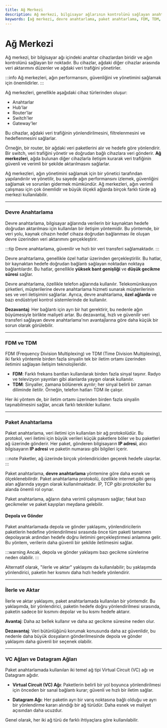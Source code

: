 ```yaml
---
title: Ağ Merkezi
description: Ağ merkezi, bilgisayar ağlarının kontrolünü sağlayan anahtar cihazlardan biridir. Verilerin düzenli ve güvenli bir şekilde aktarılmasını sağlayarak ağ performansını yönetir. Bu belgede ağ merkezlerinin türleri ve işlevleri ile ağ iletişim yöntemleri ele alınmaktadır.
keywords: [ağ merkezi, devre anahtarlama, paket anahtarlama, FDM, TDM, ağ iletişim yöntemleri, veri aktarımı]
---
```


# Ağ Merkezi

Ağ merkezi, bir bilgisayar ağı içindeki anahtar cihazlardan biridir ve ağın kontrolünü sağlayan bir noktadır. Bu cihazlar, ağdaki diğer cihazlar arasında veri aktarımını düzenler ve ağdaki veri trafiğini yönetirler.

:::info
Ağ merkezleri, ağın performansını, güvenliğini ve yönetimini sağlamak için önemlidirler.
:::

Ağ merkezleri, genellikle aşağıdaki cihaz türlerinden oluşur:
- Anahtarlar
- Hub'lar
- Router'lar
- Switch'ler
- Gateway'ler

Bu cihazlar, ağdaki veri trafiğinin yönlendirilmesini, filtrelenmesini ve hedeflenmesini sağlarlar.

Örneğin, bir router, bir ağdaki veri paketlerini alır ve hedefe göre yönlendirir. Bir switch, veri trafiğini yönetir ve doğrudan bağlı cihazlara veri gönderir. **Ağ merkezleri**, ağda bulunan diğer cihazlarla iletişim kurarak veri trafiğinin güvenli ve verimli bir şekilde aktarılmasını sağlarlar.

Ağ merkezleri, ağın yönetimini sağlamak için bir yönetici tarafından yapılandırılır ve yönetilir, bu sayede ağın performansını izlemek, güvenliğini sağlamak ve sorunları gidermek mümkündür. Ağ merkezleri, ağın verimli çalışması için çok önemlidir ve büyük ölçekli ağlarda birçok farklı türde ağ merkezi kullanılabilir.

---

### Devre Anahtarlama

Devre anahtarlama, bilgisayar ağlarında verilerin bir kaynaktan hedefe doğrudan aktarılması için kullanılan bir iletişim yöntemidir. Bu yöntemde, bir veri yolu, kaynak cihazın hedef cihaza doğrudan bağlanması ile oluşan devre üzerinden veri aktarımını gerçekleştirir.

:::tip
Devre anahtarlama, güvenilir ve hızlı bir veri transferi sağlamaktadır.
:::

Devre anahtarlama, genellikle özel hatlar üzerinden gerçekleştirilir. Bu hatlar, bir kaynaktan hedefe doğrudan bağlantı sağlayan noktadan noktaya bağlantılardır. Bu hatlar, genellikle **yüksek bant genişliği** ve **düşük gecikme süresi** sağlar.

Devre anahtarlama, özellikle telefon ağlarında kullanılır. Telekomünikasyon şirketleri, müşterilerine devre anahtarlama hizmeti sunarak müşterilerinin ses ve veri iletişimini sağlarlar. Ayrıca, devre anahtarlama, **özel ağlarda** ve bazı endüstriyel kontrol sistemlerinde de kullanılır.

**Dezavantaj**: Her bağlantı için ayrı bir hat gerektirir, bu nedenle ağın büyümesiyle birlikte maliyeti artar. Bu dezavantaj, hızlı ve güvenilir veri transferi sağlayan devre anahtarlama'nın avantajlarına göre daha küçük bir sorun olarak görülebilir.

---

### FDM ve TDM

FDM (Frequency Division Multiplexing) ve TDM (Time Division Multiplexing), iki farklı yöntemle birden fazla sinyalin tek bir iletim ortamı üzerinden iletimini sağlayan iletişim teknolojileridir.

- **FDM**: Farklı frekans bantları kullanılarak birden fazla sinyal taşınır. Radyo ve televizyon yayınları gibi alanlarda yaygın olarak kullanılır.
- **TDM**: Sinyaller, zamana bölünerek ayrılır; her sinyal belirli bir zaman diliminde iletilir. Örneğin, telefon hatları TDM ile çalışır.

Her iki yöntem de, bir iletim ortamı üzerinden birden fazla sinyalin taşınabilmesini sağlar, ancak farklı teknikler kullanır.

---

### Paket Anahtarlama

Paket anahtarlama, veri iletimi için kullanılan bir ağ protokolüdür. Bu protokol, veri iletimi için büyük verileri küçük paketlere böler ve bu paketleri ağ üzerinde gönderir. Her paket, gönderen bilgisayarın **IP adresi**, alıcı bilgisayarın **IP adresi** ve paketin numarası gibi bilgileri içerir.

:::note
Paketler, ağ üzerinde birçok yönlendiriciden geçerek hedefe ulaşırlar.
:::

Paket anahtarlama, **devre anahtarlama** yöntemine göre daha esnek ve ölçeklenebilirdir. Paket anahtarlama protokolü, özellikle internet gibi geniş alan ağlarında yaygın olarak kullanılmaktadır. IP, TCP gibi protokoller bu alanda önemli rol oynar.

Paket anahtarlama, ağların daha verimli çalışmasını sağlar; fakat bazı gecikmeler ve paket kayıpları meydana gelebilir.

#### Depola ve Gönder

Paket anahtarlamada depola ve gönder yaklaşımı, yönlendiricilerin paketlerin hedefine yönlendirilmesi sırasında önce tüm paketi tamamen depolayarak ardından hedefe doğru iletimini gerçekleştirmesi anlamına gelir. Bu yöntem, verilerin daha güvenli bir şekilde iletilmesini sağlar.

:::warning
Ancak, depola ve gönder yaklaşımı bazı gecikme sürelerine neden olabilir.
:::

Alternatif olarak, "ilerle ve aktar" yaklaşımı da kullanılabilir; bu yaklaşımda yönlendirici, paketin her kısmını daha hızlı hedefe yönlendirir.

---

### İlerle ve Aktar

İlerle ve aktar yaklaşımı, paket anahtarlamada kullanılan bir yöntemdir. Bu yaklaşımda, bir yönlendirici, paketin hedefe doğru yönlendirilmesi sırasında, paketin sadece bir kısmını depolar ve bu kısmı hedefe aktarır.

**Avantaj**: Daha az bellek kullanır ve daha az gecikme süresine neden olur.

**Dezavantaj**: Veri bütünlüğünü korumak konusunda daha az güvenlidir, bu nedenle daha büyük dosyaların gönderilmesinde depola ve gönder yaklaşımı daha güvenli bir seçenek olabilir.

---

### VC Ağları ve Datagram Ağları

Paket anahtarlamada kullanılan iki temel ağ tipi Virtual Circuit (VC) ağı ve Datagram ağıdır.

- **Virtual Circuit (VC) Ağı**: Paketlerin belirli bir yol boyunca yönlendirilmesi için önceden bir sanal bağlantı kurar; güvenli ve hızlı bir iletim sağlar.
  
- **Datagram Ağı**: Her paketin ayrı bir varış noktasına bağlı olduğu ve ayrı bir yönlendirme kararı alındığı bir ağ türüdür. Daha esnek ve maliyet açısından daha ucuzdur.

Genel olarak, her iki ağ türü de farklı ihtiyaçlara göre kullanılabilir.